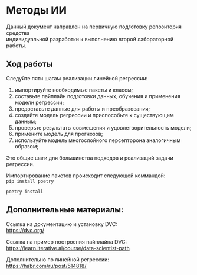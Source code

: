 # Методы ИИ

Данный документ направлен на первичную подготовку репозитория средства   
индивидуальной разработки к выполнению второй лабораторной работы.

## Ход работы

Следуйте пяти шагам реализации линейной регрессии:

1. импортируйте необходимые пакеты и классы;
2. составьте пайплайн подготовки данных, обучения и применения модели регрессии;
3. предоставьте данные для работы и преобразования;
4. создайте модель регрессии и приспособьте к существующим данным;
5. проверьте результаты совмещения и удовлетворительность модели;
6. примените модель для прогнозов;
7. используйте модель многослойного персептррона аналогичным образом;

Это общие шаги для большинства подходов и реализаций задачи регрессии.

Импортирование пакетов происходит следующей коммандой:  
`pip install poetry` 

`poetry install` 

## Дополнительные материалы:

Ссылка на документацию и установку DVC:  
https://dvc.org/

Ссылка на пример построения пайплайна DVC:  
https://learn.iterative.ai/course/data-scientist-path

Дополнительно по линейной регрессии:  
https://habr.com/ru/post/514818/